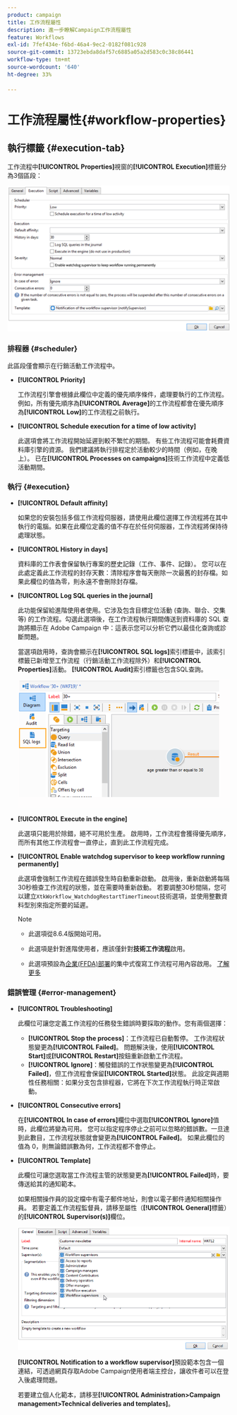 ```yaml
---
product: campaign
title: 工作流程屬性
description: 進一步瞭解Campaign工作流程屬性
feature: Workflows
exl-id: 7fef434e-f6bd-46a4-9ec2-0182f081c928
source-git-commit: 13723ebda8daf57c6885a05a2d583c0c38c86441
workflow-type: tm+mt
source-wordcount: '640'
ht-degree: 33%

---
```


# 工作流程屬性{#workflow-properties}

## 執行標籤 {#execution-tab}

工作流程中&#x200B;**[!UICONTROL Properties]**&#x200B;視窗的&#x200B;**[!UICONTROL Execution]**&#x200B;標籤分為3個區段：

![](assets/wf_execution_tab.png)

### 排程器 {#scheduler}

此區段僅會顯示在行銷活動工作流程中。

* **[!UICONTROL Priority]**

  工作流程引擎會根據此欄位中定義的優先順序條件，處理要執行的工作流程。 例如，所有優先順序為&#x200B;**[!UICONTROL Average]**&#x200B;的工作流程都會在優先順序為&#x200B;**[!UICONTROL Low]**&#x200B;的工作流程之前執行。

* **[!UICONTROL Schedule execution for a time of low activity]**

  此選項會將工作流程開始延遲到較不繁忙的期間。 有些工作流程可能會耗費資料庫引擎的資源。 我們建議將執行排程定於活動較少的時間（例如，在晚上）。 已在&#x200B;**[!UICONTROL Processes on campaigns]**&#x200B;技術工作流程中定義低活動期間。

### 執行 {#execution}

* **[!UICONTROL Default affinity]**

  如果您的安裝包括多個工作流程伺服器，請使用此欄位選擇工作流程將在其中執行的電腦。如果在此欄位定義的值不存在於任何伺服器，工作流程將保持待處理狀態。

* **[!UICONTROL History in days]**

  資料庫的工作表會保留執行專案的歷史記錄（工作、事件、記錄）。 您可以在此處定義此工作流程的封存天數：清除程序會每天刪除一次最舊的封存檔。如果此欄位的值為零，則永遠不會刪除封存檔。

* **[!UICONTROL Log SQL queries in the journal]**

  此功能保留給進階使用者使用。它涉及包含目標定位活動 (查詢、聯合、交集等) 的工作流程。勾選此選項後，在工作流程執行期間傳送到資料庫的 SQL 查詢將顯示在 Adobe Campaign 中：這表示您可以分析它們以最佳化查詢或診斷問題。

  當選項啟用時，查詢會顯示在&#x200B;**[!UICONTROL SQL logs]**&#x200B;索引標籤中，該索引標籤已新增至工作流程（行銷活動工作流程除外）和&#x200B;**[!UICONTROL Properties]**&#x200B;活動。 **[!UICONTROL Audit]**&#x200B;索引標籤也包含SQL查詢。

  ![](assets/wf_tab_log_sql.png)

* **[!UICONTROL Execute in the engine]**

  此選項只能用於除錯，絕不可用於生產。 啟用時，工作流程會獲得優先順序，而所有其他工作流程會一直停止，直到此工作流程完成。

* **[!UICONTROL Enable watchdog supervisor to keep workflow running permanently]**

  此選項會強制工作流程在錯誤發生時自動重新啟動。 啟用後，重新啟動將每隔30秒檢查工作流程的狀態，並在需要時重新啟動。 若要調整30秒間隔，您可以建立`XtkWorkflow_WatchdogRestartTimerTimeout`技術選項，並使用整數資料型別來指定所要的延遲。

  >[!NOTE]
  >
  >* 此選項從8.6.4版開始可用。
  >
  >* 此選項是針對進階使用者，應該僅針對&#x200B;**技術工作流程**&#x200B;啟用。
  >
  >* 此選項預設為[企業(FFDA)部署](enterprise-deployment.md)的集中式復寫工作流程可用內容啟用。 [了解更多](../../v8/architecture/replication.md)

### 錯誤管理 {#error-management}

* **[!UICONTROL Troubleshooting]**

  此欄位可讓您定義工作流程的任務發生錯誤時要採取的動作。您有兩個選擇：

   * **[!UICONTROL Stop the process]**：工作流程已自動暫停。 工作流程狀態變更為&#x200B;**[!UICONTROL Failed]**。 問題解決後，使用&#x200B;**[!UICONTROL Start]**&#x200B;或&#x200B;**[!UICONTROL Restart]**&#x200B;按鈕重新啟動工作流程。
   * **[!UICONTROL Ignore]**：觸發錯誤的工作狀態變更為&#x200B;**[!UICONTROL Failed]**，但工作流程會保留&#x200B;**[!UICONTROL Started]**&#x200B;狀態。 此設定與週期性任務相關：如果分支包含排程器，它將在下次工作流程執行時正常啟動。

* **[!UICONTROL Consecutive errors]**

  在&#x200B;**[!UICONTROL In case of errors]**&#x200B;欄位中選取&#x200B;**[!UICONTROL Ignore]**&#x200B;值時，此欄位將變為可用。 您可以指定程序停止之前可以忽略的錯誤數。一旦達到此數目，工作流程狀態就會變更為&#x200B;**[!UICONTROL Failed]**。 如果此欄位的值為 0，則無論錯誤數為何，工作流程都不會停止。

* **[!UICONTROL Template]**

  此欄位可讓您選取當工作流程主管的狀態變更為&#x200B;**[!UICONTROL Failed]**&#x200B;時，要傳送給其的通知範本。

  如果相關操作員的設定檔中有電子郵件地址，則會以電子郵件通知相關操作員。 若要定義工作流程監督員，請移至屬性（**[!UICONTROL General]**&#x200B;標籤）的&#x200B;**[!UICONTROL Supervisor(s)]**&#x200B;欄位。

  ![](assets/wf-properties_select-supervisors.png)

  **[!UICONTROL Notification to a workflow supervisor]**&#x200B;預設範本包含一個連結，可透過網頁存取Adobe Campaign使用者端主控台，讓收件者可以在登入後處理問題。

  若要建立個人化範本，請移至&#x200B;**[!UICONTROL Administration>Campaign management>Technical deliveries and templates]**。
